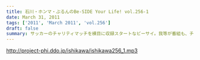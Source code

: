 ```yaml
---
title: 石川・ホンマ・ぶるんのBe-SIDE Your Life! vol.256-1
date: March 31, 2011
tags: ['2011', 'March 2011', 'vol.256']
draft: false
summary: サッカーのチャリティマッチを横目に収録スタートなビーサイ。我等が番組も、チャリティに参加することになりました。番組も手伝います！詳細はHPを細かくチェックしていて下さい！NAMAE
---
```


http://project-phi.ddo.jp/ishikawa/ishikawa256_1.mp3